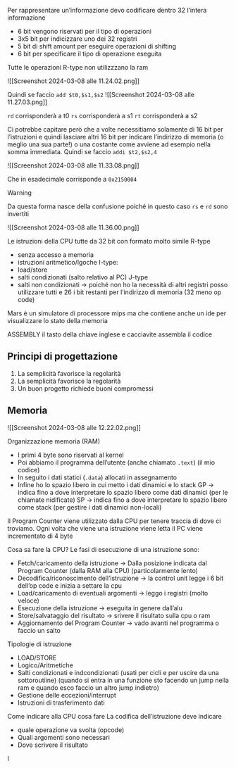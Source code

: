 Per rappresentare un’informazione devo codificare dentro 32 l’intera informazione
- 6 bit vengono riservati per il tipo di operazioni
- 3x5 bit per indicizzare uno dei 32 registri 
- 5 bit di shift amount per eseguire operazioni di shifting 
- 6 bit per specificare il tipo di operazione eseguita

Tutte le operazioni R-type non utilizzzano la ram

![[Screenshot 2024-03-08 alle 11.24.02.png]]

Quindi se faccio `add $t0,$s1,$s2`
![[Screenshot 2024-03-08 alle 11.27.03.png]]

`rd` corrisponderà a t0
`rs` corrisponderà a s1
`rt` corrisponderà a s2

Ci potrebbe capitare però che a volte necessitiamo solamente di 16 bit per l’istruzioni e quindi lasciare altri 16 bit per indicare l’indirizzo di memoria (o meglio una sua parte!) o una costante come avviene ad esempio nella somma immediata.
Quindi se faccio `addi $t2,$s2,4`

![[Screenshot 2024-03-08 alle 11.33.08.png]]

Che in esadecimale corrisponde a `0x2150004`

> [!warning]
> Da questa forma nasce della confusione poiché in questo caso `rs` e `rd` sono invertiti

![[Screenshot 2024-03-08 alle 11.36.00.png]]


Le istruzioni della CPU tutte da 32 bit con formato molto simile
R-type
- senza accesso a memoria
- istruzioni aritmetico/lgoche
I-type:
- load/store
- salti condizionati (salto relativo al PC)
J-type
- salti non condizionati → poiché non ho la necessità di altri registri posso utilizzare tutti e 26 i bit restanti per l’indirizzo di memoria (32 meno op code)


Mars è un simulatore di processore mips ma che contiene anche un ide per visualizzare lo stato della memoria

ASSEMBLY
il tasto della chiave inglese e cacciavite assembla il codice

## Principi di progettazione
1. La semplicità favorisce la regolarità
2. La semplicità favorisce la regolarità
3. Un buon progetto richiede buoni compromessi

## Memoria
![[Screenshot 2024-03-08 alle 12.22.02.png]]


Organizzazione memoria (RAM)
- I primi 4 byte sono riservati al kernel
- Poi abbiamo il programma dell’utente (anche chiamato `.text`) (il mio codice)
- In seguito i dati statici (`.data`) allocati in assegnamento
- Infine ho lo spazio libero in cui metto i dati dinamici e lo stack
GP → indica fino a dove interpretare lo spazio libero come dati dinamici (per le chiamate nidificate)
SP → indica fino a dove interpretare lo spazio libero come stack (per gestire i dati dinamici non-locali)


Il Program Counter viene utilizzato dalla CPU per tenere traccia di dove ci troviamo. Ogni volta che viene una istruzione viene letta il PC viene incrementato di 4 byte


Cosa sa fare la CPU?
Le fasi di esecuzione di una istruzione sono:
- Fetch/caricamento della istruzione → Dalla posizione indicata dal Program Counter (dalla RAM alla CPU) (particolarmente lento)
- Decodifica/riconoscimento dell’istruzione → la control unit legge i 6 bit dell’op code e inizia a settare la cpu
- Load/caricamento di eventuali argomenti → leggo i registri (molto veloce)
- Esecuzione della istruzione → eseguita in genere dall’alu
- Store/salvataggio del risultato → srivere il risultato sulla cpu o ram
- Aggiornamento del Program Counter → vado avanti nel programma o faccio un salto

Tipologie di istruzione
- LOAD/STORE
- Logico/Aritmetiche
- Salti condizionati e indcondizionati (usati per cicli e per uscire da una sottoroutiine) (quando si entra in una funzione sto facendo un jump nella ram e quando esco faccio un altro jump indietro)
- Gestione delle eccezioni/interrupt
- Istruzioni di trasferimento dati

Come indicare alla CPU cosa fare
La codifica dell’istruzione deve indicare
- quale operazione va svolta (opcode)
- Quali argomenti sono necessari
- Dove scrivere il risultato

I
